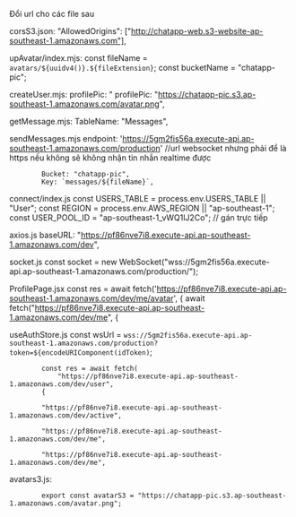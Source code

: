 Đổi url cho các file sau

corsS3.json: 
            "AllowedOrigins": ["http://chatapp-web.s3-website-ap-southeast-1.amazonaws.com"],

upAvatar/index.mjs: 
                const fileName = `avatars/${uuidv4()}.${fileExtension}`;
                const bucketName = "chatapp-pic";

createUser.mjs:
            profilePic: "      profilePic: "https://chatapp-pic.s3.ap-southeast-1.amazonaws.com/avatar.png",

getMessage.mjs:
            TableName: "Messages",

sendMessages.mjs
            endpoint: 'https://5gm2fis56a.execute-api.ap-southeast-1.amazonaws.com/production' //url websocket nhưng phải để là https nếu không sẽ không nhận tin nhắn realtime được

            Bucket: "chatapp-pic",
            Key: `messages/${fileName}`,

connect/index.js
            const USERS_TABLE = process.env.USERS_TABLE || "User";
            const REGION = process.env.AWS_REGION || "ap-southeast-1";
            const USER_POOL_ID = "ap-southeast-1_vWQ1lJ2Co"; // gán trực tiếp

axios.js
            baseURL: "https://pf86nve7i8.execute-api.ap-southeast-1.amazonaws.com/dev",

socket.js
            const socket = new WebSocket("wss://5gm2fis56a.execute-api.ap-southeast-1.amazonaws.com/production/");

ProfilePage.jsx
            const res = await fetch('https://pf86nve7i8.execute-api.ap-southeast-1.amazonaws.com/dev/me/avatar', {
            await fetch("https://pf86nve7i8.execute-api.ap-southeast-1.amazonaws.com/dev/me", {

useAuthStore.js
            const wsUrl = `wss://5gm2fis56a.execute-api.ap-southeast-1.amazonaws.com/production?token=${encodeURIComponent(idToken)`;
            
            const res = await fetch(
                "https://pf86nve7i8.execute-api.ap-southeast-1.amazonaws.com/dev/user",
            {
            
            "https://pf86nve7i8.execute-api.ap-southeast-1.amazonaws.com/dev/active",

            "https://pf86nve7i8.execute-api.ap-southeast-1.amazonaws.com/dev/me",
    
            "https://pf86nve7i8.execute-api.ap-southeast-1.amazonaws.com/dev/me",

avatars3.js:

            export const avatarS3 = "https://chatapp-pic.s3.ap-southeast-1.amazonaws.com/avatar.png";
